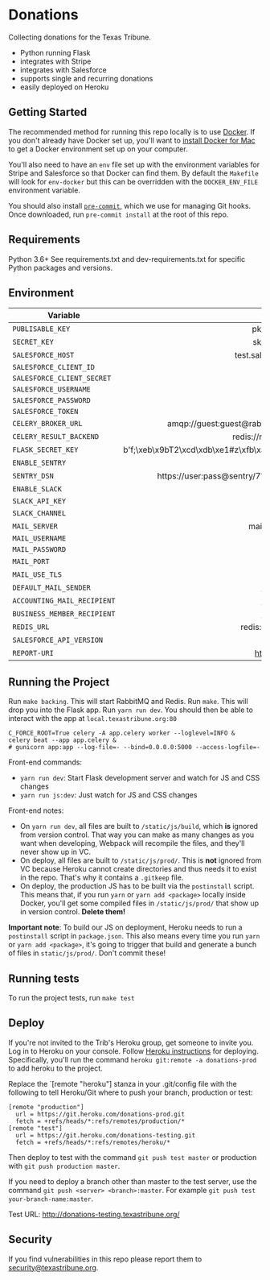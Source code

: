 Donations
=========

Collecting donations for the Texas Tribune.

- Python running Flask
- integrates with Stripe
- integrates with Salesforce
- supports single and recurring donations
- easily deployed on Heroku

Getting Started
---------------

The recommended method for running this repo locally is to use [Docker](https://www.docker.com/). If you don't already have Docker set up, you'll want to [install Docker for Mac](https://docs.docker.com/engine/installation/mac/) to get a Docker environment set up on your computer.

You'll also need to have an `env` file set up with the environment variables for Stripe
and Salesforce so that Docker can find them. By default the `Makefile` will look for
`env-docker` but this can be overridden with the `DOCKER_ENV_FILE` environment variable.

You should also install [`pre-commit`](https://pre-commit.com/#install), which we use for managing Git hooks. Once downloaded, run `pre-commit install` at the root of this repo.

Requirements
------------
Python 3.6+
See requirements.txt and dev-requirements.txt for specific Python packages and versions.

Environment
-----------
| Variable                    |                                        Example |
|-----------------------------|-----------------------------------------------:|
| `PUBLISABLE_KEY`            |                                  pk_test_12345 |
| `SECRET_KEY`                |                                  sk_test_12335 |
| `SALESFORCE_HOST`           |                            test.salesforce.com |
| `SALESFORCE_CLIENT_ID`      |                                                |
| `SALESFORCE_CLIENT_SECRET`  |                                                |
| `SALESFORCE_USERNAME`       |                                                |
| `SALESFORCE_PASSWORD`       |                                                |
| `SALESFORCE_TOKEN`          |                                                |
| `CELERY_BROKER_URL`         |              amqp://guest:guest@rabbitmq:5672/ |
| `CELERY_RESULT_BACKEND`     |                           redis://redis:6379/0 |
| `FLASK_SECRET_KEY`          | b'f;\xeb\x9bT2\xcd\xdb\xe1#z\xfb\xab\xf8(\x03' |
| `ENABLE_SENTRY`             |                                          False |
| `SENTRY_DSN`                |          https://user:pass@sentry/7?timeout=10 |
| `ENABLE_SLACK`              |                                          False |
| `SLACK_API_KEY`             |                                                |
| `SLACK_CHANNEL`             |                                     #donations |
| `MAIL_SERVER`               |                                mail.server.com |
| `MAIL_USERNAME`             |                                                |
| `MAIL_PASSWORD`             |                                                |
| `MAIL_PORT`                 |                                             25 |
| `MAIL_USE_TLS`              |                                           True |
| `DEFAULT_MAIL_SENDER`       |                                    foo@bar.org |
| `ACCOUNTING_MAIL_RECIPIENT` |                                    foo@bar.org |
| `BUSINESS_MEMBER_RECIPIENT` |                                    foo@bar.org |
| `REDIS_URL`                 |                             redis://redis:6379 |
| `SALESFORCE_API_VERSION`    |                                          v43.0 |
| `REPORT-URI`                |                                https://foo.bar |

Running the Project
-------------------

Run `make backing`. This will start RabbitMQ and Redis.
Run `make`. This will drop you into the Flask app.
Run `yarn run dev`. You should then be able to interact with the app at `local.texastribune.org:80`
```
C_FORCE_ROOT=True celery -A app.celery worker --loglevel=INFO &
celery beat --app app.celery &
# gunicorn app:app --log-file=- --bind=0.0.0.0:5000 --access-logfile=-
```

Front-end commands:
+ `yarn run dev`: Start Flask development server and watch for JS and CSS changes
+ `yarn run js:dev`: Just watch for JS and CSS changes

Front-end notes:
+ On `yarn run dev`, all files are built to `/static/js/build`, which **is** ignored from version control. That way you can make as many changes as you want when developing, Webpack will recompile the files, and they'll never show up in VC.
+ On deploy, all files are built to `/static/js/prod/`. This is **not** ignored from VC because Heroku cannot create directories and thus needs it to exist in the repo. That's why it contains a `.gitkeep` file.
+ On deploy, the production JS has to be built via the `postinstall` script. This means that, if you run `yarn` or `yarn add <package>` locally inside Docker, you'll get some compiled files in `/static/js/prod/` that show up in version control. **Delete them!**

**Important note**: To build our JS on deployment, Heroku needs to run a `postinstall` script in `package.json`. This also means every time you run `yarn` or `yarn add <package>`, it's going to trigger that build and generate a bunch of files in `static/js/prod/`. Don't commit these!

Running tests
-------------

To run the project tests, run
`make test`

Deploy
-------------------

If you're not invited to the Trib's Heroku group, get someone to invite you. Log in to Heroku on your console. Follow [Heroku instructions](https://devcenter.heroku.com/articles/git) for deploying. Specifically, you'll run the command `heroku git:remote -a donations-prod` to add heroku to the project.

Replace the `[remote "heroku"] stanza in your .git/config file with the following to tell Heroku/Git where to push your branch, production or test:

```
[remote "production"]
  url = https://git.heroku.com/donations-prod.git
  fetch = +refs/heads/*:refs/remotes/production/*
[remote "test"]
  url = https://git.heroku.com/donations-testing.git
  fetch = +refs/heads/*:refs/remotes/heroku/*
```

Then deploy to test with the command `git push test master` or production with `git push production master`.

If you need to deploy a branch other than master to the test server, use the command `git push <server> <branch>:master`. For example `git push test your-branch-name:master`.

Test URL: http://donations-testing.texastribune.org/

Security
--------

If you find vulnerabilities in this repo please report them to security@texastribune.org.
